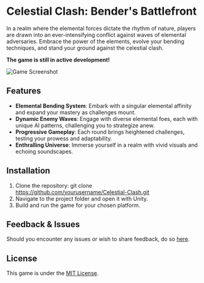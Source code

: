 # Celestial Clash: Bender's Battlefront

In a realm where the elemental forces dictate the rhythm of nature, players are drawn into an ever-intensifying conflict against waves of elemental adversaries. Embrace the power of the elements, evolve your bending techniques, and stand your ground against the celestial clash.

**The game is still in active development!**

![Game Screenshot](path/to/screenshot.png)

## Features

- **Elemental Bending System**: Embark with a singular elemental affinity and expand your mastery as challenges mount.
- **Dynamic Enemy Waves**: Engage with diverse elemental foes, each with unique AI patterns, challenging you to strategize anew.
- **Progressive Gameplay**: Each round brings heightened challenges, testing your prowess and adaptability.
- **Enthralling Universe**: Immerse yourself in a realm with vivid visuals and echoing soundscapes.

## Installation

1. Clone the repository:
git clone https://github.com/yourusername/Celestial-Clash.git
2. Navigate to the project folder and open it with Unity.
3. Build and run the game for your chosen platform.


## Feedback & Issues

Should you encounter any issues or wish to share feedback, do so [here](https://github.com/Svenson-Maximus/CelestialClash/issues).

## License

This game is under the [MIT License](LICENSE.md).
